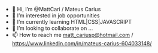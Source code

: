 - 👋 Hi, I’m @MattCari / Mateus Carius
- 👀 I’m interested in job opportunities 
- 🌱 I’m currently learning HTML|CSS|JAVASCRIPT
- 💞️ I’m looking to collaborate on ...
- 📫 How to reach me matt_cariusp@hotmail.com / https://www.linkedin.com/in/mateus-carius-604033148/

<!---
MattCari/MattCari is a ✨ special ✨ repository because its `README.md` (this file) appears on your GitHub profile.
You can click the Preview link to take a look at your changes.
--->
